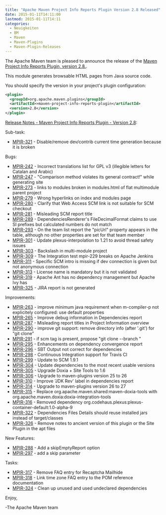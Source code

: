 ```yaml
---
title: "Apache Maven Project Info Reports Plugin Version 2.8 Released"
date: 2015-01-11T14:11:00
lastmod: 2015-01-11T14:11
categories:
  - Neuigkeiten
  - BM
  - Maven
  - Maven-Plugins
  - Maven-Plugin-Releases
---
```

The Apache Maven team is pleased to announce the release of the 
[Maven Project Info Reports Plugin, version 2.8.](http://maven.apache.org/plugins/maven-project-info-reports-plugin/).

This module generates browsable HTML pages from Java source code.


You should specify the version in your project's plugin configuration:

```xml
<plugin>
  <groupId>org.apache.maven.plugins</groupId>
  <artifactId>>maven-project-info-reports-plugin</artifactId>
  <version>2.8</version>
</plugin>
```
<!-- more -->

[Release Notes - Maven Project Info Reports Plugin - Version 2.8](https://issues.apache.org/jira/secure/ReleaseNote.jspa?projectId=12317821&version=12331184):

Sub-task:

 * [MPIR-321](https://issues.apache.org/jira/browse/MPIR-321) - Disable/remove dev/contrib current time generation because it is broken


Bugs:

 * [MPIR-242](https://issues.apache.org/jira/browse/MPIR-242) - Incorrect translations list for GPL v3 (illegible letters for Catalan and Arabic)
 * [MPIR-247](https://issues.apache.org/jira/browse/MPIR-247) - "Comparison method violates its general contract!" while generating site
 * [MPIR-273](https://issues.apache.org/jira/browse/MPIR-273) - links to modules broken in modules.html of flat multimodule parent project
 * [MPIR-279](https://issues.apache.org/jira/browse/MPIR-279) - Wrong hyperlinks on index and modules page
 * [MPIR-280](https://issues.apache.org/jira/browse/MPIR-280) - Clarify that Web Access SCM link is not suitable for SCM checkout
 * [MPIR-281](https://issues.apache.org/jira/browse/MPIR-281) - Misleading SCM report title
 * [MPIR-289](https://issues.apache.org/jira/browse/MPIR-289) - DependenciesRenderer's FileDecimalFormat claims to use SI prefixes but calculated numbers do not match
 * [MPIR-293](https://issues.apache.org/jira/browse/MPIR-293) - On the team list report the "picUrl" property appears in the table, although no other properties are set for that team member
 * [MPIR-301](https://issues.apache.org/jira/browse/MPIR-301) - Update plexus-interpolation to 1.21 to avoid thread safety issues
 * [MPIR-303](https://issues.apache.org/jira/browse/MPIR-303) - Backslash in multi-module project
 * [MPIR-309](https://issues.apache.org/jira/browse/MPIR-309) - The Integration test mpir-229 breaks on Apache Jenkins
 * [MPIR-311](https://issues.apache.org/jira/browse/MPIR-311) - Specific SCM intro is missing if dev connection is given but not anonymous connection
 * [MPIR-313](https://issues.apache.org/jira/browse/MPIR-313) - License name is mandatory but it is not validated
 * [MPIR-319](https://issues.apache.org/jira/browse/MPIR-319) - Apache Ant has no dependency management but Apache Ivy has
 * [MPIR-325](https://issues.apache.org/jira/browse/MPIR-325) - JIRA report is not generated



Improvements:

 * [MPIR-263](https://issues.apache.org/jira/browse/MPIR-263) - improve minimum java requirement when m-compiler-p not explicitely configured: use default properties
 * [MPIR-265](https://issues.apache.org/jira/browse/MPIR-265) - Improve debug information in Dependencies report
 * [MPIR-287](https://issues.apache.org/jira/browse/MPIR-287) - Misleading report titles in Project Information overview
 * [MPIR-290](https://issues.apache.org/jira/browse/MPIR-290) - improve git support: remove directory info (after '.git') for "git clone"
 * [MPIR-291](https://issues.apache.org/jira/browse/MPIR-291) - if scm tag is present, propose "git clone --branch <tag>"
 * [MPIR-295](https://issues.apache.org/jira/browse/MPIR-295) - Enhancements on dependency convergence report
 * [MPIR-296](https://issues.apache.org/jira/browse/MPIR-296) - SBT Output not correct for dependencies
 * [MPIR-298](https://issues.apache.org/jira/browse/MPIR-298) - Continuous Integration support for Travis CI
 * [MPIR-299](https://issues.apache.org/jira/browse/MPIR-299) - Update to SCM 1.9.1
 * [MPIR-304](https://issues.apache.org/jira/browse/MPIR-304) - Update dependencies to the most recent usable versions
 * [MPIR-305](https://issues.apache.org/jira/browse/MPIR-305) - Upgrade Doxia + Site Tools to 1.6
 * [MPIR-306](https://issues.apache.org/jira/browse/MPIR-306) - Upgrade to maven-plugins version 25 to 26
 * [MPIR-310](https://issues.apache.org/jira/browse/MPIR-310) - Improve 'JDK Rev' label in dependencies report
 * [MPIR-314](https://issues.apache.org/jira/browse/MPIR-314) - Upgrade to maven-plugins version 26 to 27
 * [MPIR-315](https://issues.apache.org/jira/browse/MPIR-315) - Replace org.apache.maven.shared:maven-doxia-tools with org.apache.maven.doxia:doxia-integration-tools
 * [MPIR-316](https://issues.apache.org/jira/browse/MPIR-316) - Removed dependency org.codehaus.plexus:plexus-container-default:1.0-alpha-9
 * [MPIR-322](https://issues.apache.org/jira/browse/MPIR-322) - Dependencies Files Details should reuse installed jars instead of target/classes
 * [MPIR-326](https://issues.apache.org/jira/browse/MPIR-326) - Remove notes to ancient version of this plugin or the Site Plugin in the apt files

New Features:

 * [MPIR-288](https://issues.apache.org/jira/browse/MPIR-288) - Add a skipEmptyReport option
 * [MPIR-297](https://issues.apache.org/jira/browse/MPIR-297) - add a skip parameter


Tasks:

 * [MPIR-317](https://issues.apache.org/jira/browse/MPIR-317) - Remove FAQ entry for Recaptcha Mailhide
 * [MPIR-318](https://issues.apache.org/jira/browse/MPIR-318) - Link time zone FAQ entry to the POM reference documentation
 * [MPIR-324](https://issues.apache.org/jira/browse/MPIR-324) - Clean up unused and used undeclared dependencies


Enjoy,

-The Apache Maven team 
